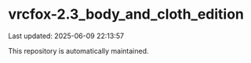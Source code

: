 # vrcfox-2.3_body_and_cloth_edition

Last updated: 2025-06-09 22:13:57

This repository is automatically maintained.
